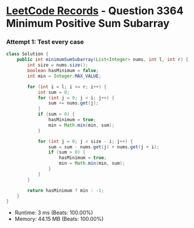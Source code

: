 # [LeetCode Records](../../README.md) - Question 3364 Minimum Positive Sum Subarray

### Attempt 1: Test every case
```java
class Solution {
    public int minimumSumSubarray(List<Integer> nums, int l, int r) {
        int size = nums.size();
        boolean hasMinimum = false;
        int min = Integer.MAX_VALUE;

        for (int i = l; i <= r; i++) {
            int sum = 0;
            for (int j = 0; j < i; j++) {
                sum += nums.get(j);
            }
            if (sum > 0) {
                hasMinimum = true;
                min = Math.min(min, sum);
            }

            for (int j = 0; j < size - i; j++) {
                sum = sum - nums.get(j) + nums.get(j + i);
                if (sum > 0) {
                    hasMinimum = true;
                    min = Math.min(min, sum);
                }
            }
        }

        return hasMinimum ? min : -1;
    }
}
```
- Runtime: 3 ms (Beats: 100.00%)
- Memory: 44.15 MB (Beats: 100.00%)

<br>
